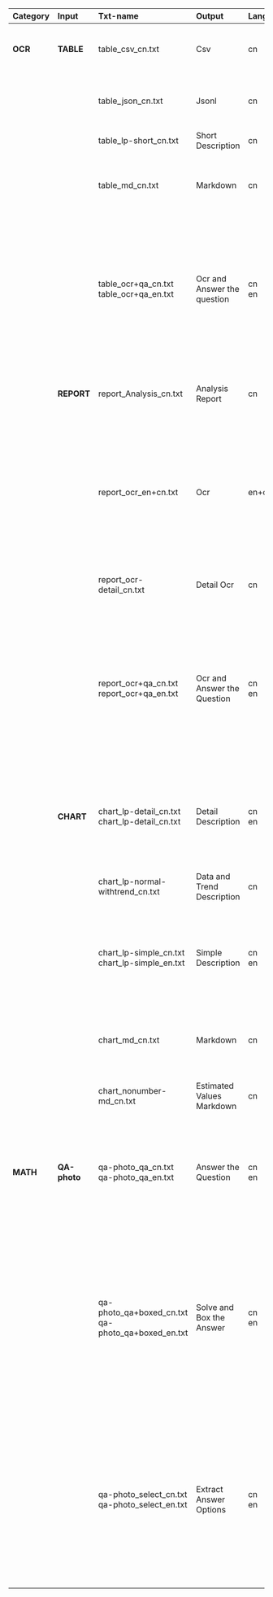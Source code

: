 | Category | Input        | Txt-name                                               | Output                      | Language  | Example                                                      |
| :------- | :----------- | :----------------------------------------------------- | :-------------------------- | :-------- | :----------------------------------------------------------- |
| **OCR**  | **TABLE**    | table_csv_cn.txt                                       | Csv                         | cn        | 请将图片中的表格导出为csv格式。                              |
|          |              | table_json_cn.txt                                      | Jsonl                       | cn        | 请将图片中的表格导出为json格式。                             |
|          |              | table_lp-short_cn.txt                                  | Short Description           | cn        | 请简述这个表格。                                             |
|          |              | table_md_cn.txt                                        | Markdown                    | cn        | 请将图片中的表格导出为markdown格式。                         |
|          |              | table_ocr+qa_cn.txt<br/>table_ocr+qa_en.txt            | Ocr and Answer the question | cn<br/>en | 请识别并记录表格中的所有内容，然后回复以下问题：{} What content is hidden in this table? After revealing it, kindly answer: {} |
|          | **REPORT**   | report_Analysis_cn.txt                                 | Analysis Report             | cn        | 根据图表中的信息，撰写一份详细的数据分析报告。               |
|          |              | report_ocr_en+cn.txt                                   | Ocr                         | en+cn     | Please process this image using OCR and send me the decoded text.<br/>不需要定位，只输出图片中的文字。 |
|          |              | report_ocr-detail_cn.txt                               | Detail Ocr                  | cn        | 你能否详细解读图片中的所有文字？                             |
|          |              | report_ocr+qa_cn.txt<br/>report_ocr+qa_en.txt          | Ocr and Answer the Question | cn<br/>en | 请读出图片中的所有文字，然后回复以下问题：{}<br/>What text is hidden in this image? After revealing the text, kindly answer: {} |
|          | **CHART**    | chart_lp-detail_cn.txt<br/>chart_lp-detail_cn.txt      | Detail Description          | cn<br/>en | 请提供图表的详细描述。<br/>Please provide a detailed description of the chart. |
|          |              | chart_lp-normal-withtrend_cn.txt                       | Data and Trend Description  | cn        | 请描述图表中的各项数据及趋势。                               |
|          |              | chart_lp-simple_cn.txt<br/>chart_lp-simple_en.txt      | Simple Description          | cn<br/>en | 请用简单的话语描述一下这张图表。<br/>Please describe this chart in simple terms. |
|          |              | chart_md_cn.txt                                        | Markdown                    | cn        | 请将图片中的数据导出为markdown格式。                         |
|          |              | chart_nonumber-md_cn.txt                               | Estimated Values Markdown   | cn        | 请帮我估计数值并以markdown格式输出。                         |
| **MATH** | **QA-photo** | qa-photo_qa_cn.txt<br/>qa-photo_qa_en.txt              | Answer the Question         | cn<br/>en | 请分析图片中的题目，并给出你的答案。<br/>Please answer the question shown in the image. |
|          |              | qa-photo_qa+boxed_cn.txt<br />qa-photo_qa+boxed_en.txt | Solve and Box the Answer    | cn<br/>en | 请解决图片中的问题，并将最终答案用\boxed{}括起来。<br/>Please answer the question shown in the image, and enclose the final answer within \boxed{}. |
|          |              | qa-photo_select_cn.txt<br/>qa-photo_select_en.txt      | Extract Answer Options      | cn<br/>en | 请根据图片中的内容，列出所有答案选项，无需解释。Please answer the question shown in the image, and enclose the final answer within \boxed{}. |